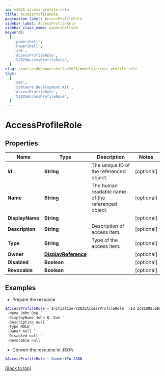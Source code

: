 ```yaml
---
id: v2025-access-profile-role
title: AccessProfileRole
pagination_label: AccessProfileRole
sidebar_label: AccessProfileRole
sidebar_class_name: powershellsdk
keywords:
  [
    'powershell',
    'PowerShell',
    'sdk',
    'AccessProfileRole',
    'V2025AccessProfileRole',
  ]
slug: /tools/sdk/powershell/v2025/models/access-profile-role
tags:
  [
    'SDK',
    'Software Development Kit',
    'AccessProfileRole',
    'V2025AccessProfileRole',
  ]
---
```


# AccessProfileRole

## Properties

| Name | Type | Description | Notes |
| --- | --- | --- | --- |
| **Id** | **String** | The unique ID of the referenced object. | [optional] |
| **Name** | **String** | The human readable name of the referenced object. | [optional] |
| **DisplayName** | **String** |  | [optional] |
| **Description** | **String** | Description of access item. | [optional] |
| **Type** | **String** | Type of the access item. | [optional] |
| **Owner** | [**DisplayReference**](display-reference) |  | [optional] |
| **Disabled** | **Boolean** |  | [optional] |
| **Revocable** | **Boolean** |  | [optional] |

## Examples

- Prepare the resource

```powershell
$AccessProfileRole = Initialize-V2025AccessProfileRole  -Id 2c91808568c529c60168cca6f90c1313 `
 -Name John Doe `
 -DisplayName John Q. Doe `
 -Description null `
 -Type ROLE `
 -Owner null `
 -Disabled null `
 -Revocable null
```

- Convert the resource to JSON

```powershell
$AccessProfileRole | ConvertTo-JSON
```

[[Back to top]](#)
